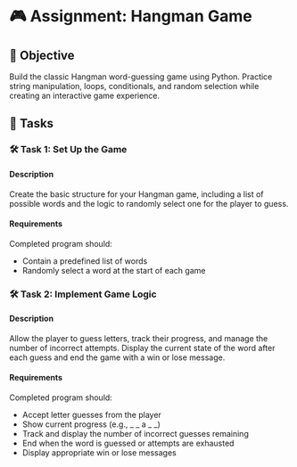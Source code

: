 

# 🎮 Assignment: Hangman Game

## 🎯 Objective

Build the classic Hangman word-guessing game using Python. Practice string manipulation, loops, conditionals, and random selection while creating an interactive game experience.

## 📝 Tasks

### 🛠️ Task 1: Set Up the Game

#### Description
Create the basic structure for your Hangman game, including a list of possible words and the logic to randomly select one for the player to guess.

#### Requirements
Completed program should:
- Contain a predefined list of words
- Randomly select a word at the start of each game

### 🛠️ Task 2: Implement Game Logic

#### Description
Allow the player to guess letters, track their progress, and manage the number of incorrect attempts. Display the current state of the word after each guess and end the game with a win or lose message.

#### Requirements
Completed program should:
- Accept letter guesses from the player
- Show current progress (e.g., _ _ a _ _)
- Track and display the number of incorrect guesses remaining
- End when the word is guessed or attempts are exhausted
- Display appropriate win or lose messages
